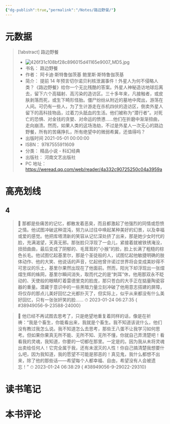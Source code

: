 ```yaml
---
{"dg-publish":true,"permalink":"/Notes/路边野餐/"}
---
```



# 元数据

> [!abstract] 路边野餐
> - ![426f31c108bf28c896015d41165e9007_MD5.jpg](/img/user/Attachments/426f31c108bf28c896015d41165e9007_MD5.jpg)
> - 书名： 路边野餐
> - 作者： 阿卡迪·斯特鲁伽茨基 鲍里斯·斯特鲁伽茨基
> - 简介： 提前 14 年预言切尔诺贝利核泄漏事件！外星人为何不侵略人类？《路边野餐》给你一个无比残酷的答案。外星人神秘造访地球后离去，留下六个高辐射、高污染的造访区。三十多年来，凡接触者，或皮肤剥落而死，或生下畸形怪胎。僵尸纷纷从附近的墓地中爬出，游荡在人间。可仍有一些人，为了生计游走在杀机四伏的造访区，倒卖外星人留下的高科技物品，过着刀头舐血的生活。他们被称为“潜行者”。对死亡的恐惧、对金钱的贪婪、对命运的愤懑……他们在折磨中渐渐扭曲，走向崩溃。然而，如果人类的这场浩劫，不过是外星人一次无心的路边野餐，所有的苦痛挣扎，所有绝望中的微弱希冀，还值得吗？
> - 出版时间 2021-05-01 00:00:00
> - ISBN： 9787555911609
> - 分类： 精品小说 - 科幻经典
> - 出版社： 河南文艺出版社
> - PC 地址：https://weread.qq.com/web/reader/4a332c90725250c04a3959a

# 高亮划线

## 4

> 📌 那都是些痛苦的记忆，都散发着恶臭，而且都激起了他强烈的同情或怨愤之情。他试图冲破这种混沌，努力从过往中唤起某种美好的幻景，以及幸福或爱的感觉。他把库塔清新的笑容从记忆深处挤了出来，那是她少女时代的脸，充满渴望，天真无邪。那张脸只浮现了一会儿，紧接着就被铁锈淹没，扭扭曲曲，最后变成了阴郁的、毛茸茸的“小猴”的脸，脸上长满了粗糙的棕色长毛。他试图忆起基里尔，那是个圣徒般的人，试图忆起他敏捷明确的肢体动作、他的大笑、他说话的声音，忆起他曾许诺过世界将会变成美妙得不可思议的乐土，基里尔果然出现在了他面前。然而，阳光下却浮现出一张熠熠生辉的蛛网，基里尔瞬间消失，取而代之的是“刺耳”休，他用那双永不眨动的、天使般的眼睛盯着雷德里克的脸庞，那只苍白的大手正在掂量陶瓷容器的重量。潜藏于意识中的一些黑暗力量立刻冲破了他用意志搭建的屏障，将仅存的那点儿美好回忆之光都扑灭了，但实际上，似乎从来都没有什么美好回忆，只有一张张奸笑的脸……
> ⏱ 2023-01-24 06:27:35
{ #38949056-9-23588-24000}


> 📌 他已经不再试图去思考了，只是绝望地重复着同样的话，像是在祈祷：“我是个畜生，你能看出来，我就是个畜生。我不知道该说什么，他们没有教过我怎么说。我不知道怎么去思考，那些王八蛋不让我学习如何思考。但如果你果真无所不能、无所不知、无所不懂，你就自己弄清楚吧！看看我的灵魂，我知道，你要的一切都在那里。一定是的。因为我从未将灵魂出卖给任何人！它完全属于我，还有未泯灭的人性！你自己搞清楚我想要什么吧，因为我知道，我的愿望不可能是邪恶的！真见鬼，我什么都想不出来，除了他的那些话——希望每个人都幸福、自由，希望没有人会被遗忘！”
> ⏱ 2023-01-24 06:38:29
{ #38949056-9-29022-29310}


# 读书笔记

# 本书评论
